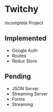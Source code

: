 # Twitchy

Incomplete Project

## Implemented

- Google Auth
- Routes
- Redux Store

## Pending

- JSON Server
- Streaming Server
- Forms
- Streaming